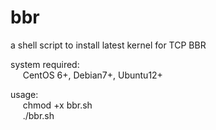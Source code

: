 # bbr

a shell script to install latest kernel for TCP BBR

system required:  
&#160;&#160;&#160;&#160; CentOS 6+, Debian7+, Ubuntu12+

usage:  
&#160;&#160;&#160;&#160; chmod +x bbr.sh  
&#160;&#160;&#160;&#160; ./bbr.sh  
